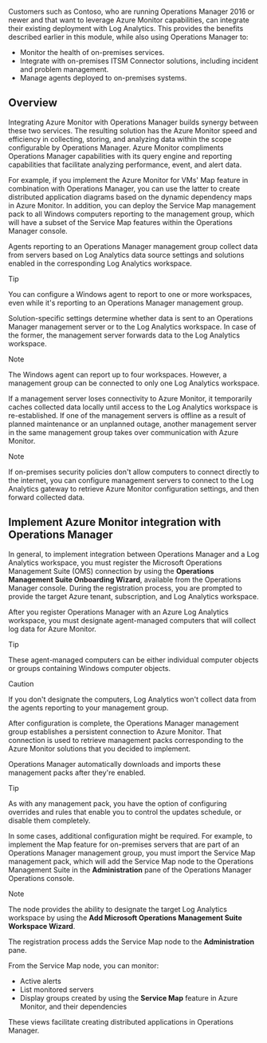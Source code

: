 Customers such as Contoso, who are running Operations Manager 2016 or newer and that want to leverage Azure Monitor capabilities, can integrate their existing deployment with Log Analytics. This provides the benefits described earlier in this module, while also using Operations Manager to:

- Monitor the health of on-premises services.
- Integrate with on-premises ITSM Connector solutions, including incident and problem management.
- Manage agents deployed to on-premises systems.

## Overview

Integrating Azure Monitor with Operations Manager builds synergy between these two services. The resulting solution has the Azure Monitor speed and efficiency in collecting, storing, and analyzing data within the scope configurable by Operations Manager. Azure Monitor compliments Operations Manager capabilities with its query engine and reporting capabilities that facilitate analyzing performance, event, and alert data.

For example, if you implement the Azure Monitor for VMs' Map feature in combination with Operations Manager, you can use the latter to create distributed application diagrams based on the dynamic dependency maps in Azure Monitor. In addition, you can deploy the Service Map management pack to all Windows computers reporting to the management group, which will have a subset of the Service Map features within the Operations Manager console.

Agents reporting to an Operations Manager management group collect data from servers based on Log Analytics data source settings and solutions enabled in the corresponding Log Analytics workspace.

> [!TIP]
> You can configure a Windows agent to report to one or more workspaces, even while it's reporting to an Operations Manager management group.

Solution-specific settings determine whether data is sent to an Operations Manager management server or to the Log Analytics workspace. In case of the former, the management server forwards data to the Log Analytics workspace.

> [!NOTE]
> The Windows agent can report up to four workspaces. However, a management group can be connected to only one Log Analytics workspace.

If a management server loses connectivity to Azure Monitor, it temporarily caches collected data locally until access to the Log Analytics workspace is re-established. If one of the management servers is offline as a result of planned maintenance or an unplanned outage, another management server in the same management group takes over communication with Azure Monitor.

> [!NOTE]
> If on-premises security policies don't allow computers to connect directly to the internet, you can configure management servers to connect to the Log Analytics gateway to retrieve Azure Monitor configuration settings, and then forward collected data.

## Implement Azure Monitor integration with Operations Manager

In general, to implement integration between Operations Manager and a Log Analytics workspace, you must register the Microsoft Operations Management Suite (OMS) connection by using the **Operations Management Suite Onboarding Wizard**, available from the Operations Manager console. During the registration process, you are prompted to provide the target Azure tenant, subscription, and Log Analytics workspace.

After you register Operations Manager with an Azure Log Analytics workspace, you must designate agent-managed computers that will collect log data for Azure Monitor.

> [!TIP]
> These agent-managed computers can be either individual computer objects or groups containing Windows computer objects.

> [!CAUTION]
> If you don't designate the computers, Log Analytics won't collect data from the agents reporting to your management group.

After configuration is complete, the Operations Manager management group establishes a persistent connection to Azure Monitor. That connection is used to retrieve management packs corresponding to the Azure Monitor solutions that you decided to implement.

Operations Manager automatically downloads and imports these management packs after they're enabled.

> [!TIP]
> As with any management pack, you have the option of configuring overrides and rules that enable you to control the updates schedule, or disable them completely.

In some cases, additional configuration might be required. For example, to implement the Map feature for on-premises servers that are part of an Operations Manager management group, you must import the Service Map management pack, which will add the Service Map node to the Operations Management Suite in the **Administration** pane of the Operations Manager Operations console.

> [!NOTE]
> The node provides the ability to designate the target Log Analytics workspace by using the **Add Microsoft Operations Management Suite Workspace Wizard**.

The registration process adds the Service Map node to the **Administration** pane.

From the Service Map node, you can monitor:

- Active alerts
- List monitored servers
- Display groups created by using the **Service Map** feature in Azure Monitor, and their dependencies

These views  facilitate creating distributed applications in Operations Manager.
